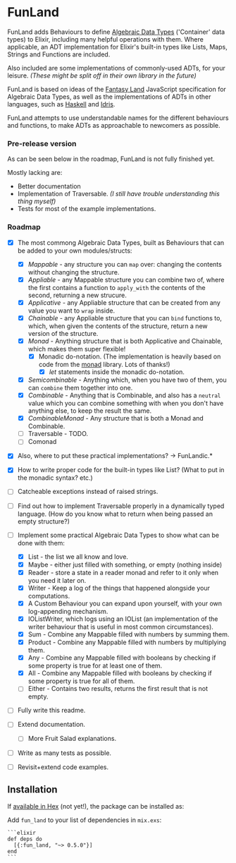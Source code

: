 # FunLand

FunLand adds Behaviours to define [Algebraic Data Types](https://en.wikipedia.org/wiki/Algebraic_data_type) ('Container' data types) to Elixir, including many helpful operations with them. Where applicable, an ADT implementation for Elixir's built-in types like Lists, Maps, Strings and Functions are included.

Also included are some implementations of commonly-used ADTs, for your leisure. _(These might be split off in their own library in the future)_

FunLand is based on ideas of the [Fantasy Land](https://github.com/fantasyland/fantasy-land) JavaScript specification for Algebraic Data Types, as well as the implementations of ADTs in other languages, such as [Haskell](haskell.org) and [Idris](http://idris-lang.org/). 

FunLand attempts to use understandable names for the different behaviours and functions, to make ADTs as approachable to newcomers as possible.

### Pre-release version

As can be seen below in the roadmap, FunLand is not fully finished yet.

Mostly lacking are:

- Better documentation
- Implementation of Traversable. _(I still have trouble understanding this thing myself)_
- Tests for most of the example implementations.

### Roadmap

- [x] The most commong Algebraic Data Types, built as Behaviours that can be added to your own modules/structs:
  - [x] *Mappable* - any structure you can `map` over: changing the contents without changing the structure.
  - [x] *Appliable* - any Mappable structure you can combine two of, where the first contains a function to `apply_with` the contents of the second, returning a new strucure.
  - [x] *Applicative* - any Appliable structure that can be created from any value you want to `wrap` inside.
  - [x] *Chainable* - any Appliable structure that you can `bind` functions to, which, when given the contents of the structure, return a new version of the structure.
  - [x] *Monad* - Anything structure that is both Applicative and Chainable, which makes them super flexible!
    - [x] Monadic do-notation. (The implementation is heavily based on code from the [monad](https://github.com/rmies/monad) library. Lots of thanks!)
      - [x] _let_ statements inside the monadic do-notation.
  - [x] *Semicombinable* - Anything which, when you have two of them, you can `combine` them together into one.
  - [x] *Combinable* - Anything that is Combinable, and also has a `neutral` value which you can combine something with when you don't have anything else, to keep the result the same.
  - [x] *CombinableMonad* - Any structure that is both a Monad and Combinable.
  - [ ] Traversable - TODO.
  - [ ] Comonad
- [x] Also, where to put these practical implementations? -> FunLandic.*
- [x] How to write proper code for the built-in types like List? (What to put in the monadic syntax? etc.)
- [ ] Catcheable exceptions instead of raised strings.
- [ ] Find out how to implement Traversable properly in a dynamically typed language. (How do you know what to return when being passed an empty structure?)
- [ ] Implement some practical Algebraic Data Types to show what can be done with them:
   - [x] List - the list we all know and love.
   - [x] Maybe - either just filled with something, or empty (nothing inside)
   - [x] Reader - store a state in a reader monad and refer to it only when you need it later on.
   - [x] Writer - Keep a log of the things that happened alongside your computations.
    - [x] A Custom Behaviour you can expand upon yourself, with your own log-appending mechanism.
    - [x] IOListWriter, which logs using an IOList (an implementation of the writer behaviour that is useful in most common circumstances).
   - [x] Sum - Combine any Mappable filled with numbers by summing them.
   - [x] Product - Combine any Mappable filled with numbers by multiplying them.
   - [x] Any - Combine any Mappable filled with booleans by checking if some property is true for at least one of them.
   - [x] All - Combine any Mappable filled with booleans by checking if some property is true for all of them.
   - [ ] Either - Contains two results, returns the first result that is not empty.
- [ ] Fully write this readme.
- [ ] Extend documentation.
  - [ ] More Fruit Salad explanations.
- [ ] Write as many tests as possible.
- [ ] Revisit+extend code examples.



## Installation

If [available in Hex](https://hex.pm/docs/publish) (not yet!), the package can be installed as:

Add `fun_land` to your list of dependencies in `mix.exs`:

    ```elixir
    def deps do
      [{:fun_land, "~> 0.5.0"}]
    end
    ```
